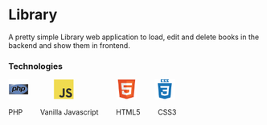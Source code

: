 # Library

A pretty simple Library web application to load, edit and delete books in the backend and show them in frontend. 

<h3>Technologies</h3>
<div>
 
  <img src="https://github.com/devicons/devicon/blob/master/icons/php/php-original.svg" title="php" alt="php" width="40" height="40"/>&nbsp;&ensp;&ensp;&ensp;&ensp;&ensp;&ensp;
  <img src="https://github.com/devicons/devicon/blob/master/icons/javascript/javascript-original.svg" title="Vanilla JavaScript" alt="JavaScript" width="40" height="40"/>&nbsp;&ensp;&ensp;&ensp;&ensp;&ensp;&ensp;&ensp;&ensp;&ensp;&ensp;&ensp;
  <img src="https://github.com/devicons/devicon/blob/master/icons/html5/html5-original.svg" title="HTML5" alt="HTML" width="40" height="40"/>&nbsp;&ensp;&ensp;&ensp;&ensp;
  <img src="https://github.com/devicons/devicon/blob/master/icons/css3/css3-plain-wordmark.svg"  title="CSS3" alt="CSS" width="40" height="40"/>&nbsp;&ensp;&ensp;&ensp;&ensp;&ensp;
</div>
<div>
 <span>PHP</span>&ensp;&ensp;&ensp;&ensp;&ensp;<span>Vanilla Javascript</span>&ensp;&ensp;&ensp;&ensp;&ensp;<span>HTML5</span>&ensp;&ensp;&ensp;&ensp;&ensp;<span>CSS3</span>
</div>
